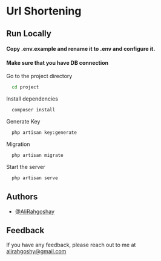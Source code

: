 # Url Shortening

## Run Locally

#### Copy .env.example and rename it to .env and configure it.
#### Make sure that you have DB connection

Go to the project directory

```bash
  cd project
```

Install dependencies

```bash
  composer install
```

Generate Key

```bash
  php artisan key:generate
```

Migration

```bash
  php artisan migrate
```

Start the server

```bash
  php artisan serve
```

## Authors

- [@AliRahgoshay](https://github.com/aliirah)

## Feedback

If you have any feedback, please reach out to me at alirahgoshy@gmail.com
